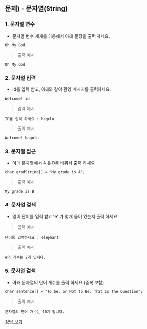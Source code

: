 ## 문제) - 문자열(String)

### 1. 문자열 변수
* 문자열 변수 세개를 이용해서 아래 문장을 출력 하세요.  

`Oh My God`

> 출력 예시

```
Oh My God
```

### 2. 문자열 입력
* id를 입력 받고, 아래와 같이 환영 메시지를 출력하세요.

`Welcome! id`

> 입력 예시

```
ID를 입력 하세요 : hagulu
```

> 출력 예시

```
Welcome! hagulu
```

### 3. 문자열 접근
* 아래 문자열에서 A 를 B로 바꿔서 출력 하세요.
  
`char gradString[] = "My grade is A";`


> 출력 예시

```
My grade is B
```

### 4. 문자열 검색
* 영어 단어를 입력 받고 'e' 가 몇개 들어 있는지 출력 하세요.

> 입력 예시

```
단어를 입력하세요 : elephant
```

> 출력 예시

```
e의 개수는 2개 입니다.
```

### 5. 문자열 검색
* 아래 문자열의 단어 개수를 출력 하세요.(중복 포함)

`char sentence[] = "To be, or Not to Be. That Is The Question";`

> 출력 예시

```
문자열의 단어 개수는 10개 입니다.
```
        
[정답 보기](test01.c)

